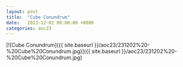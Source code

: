 ```yaml
---
layout: post
title:  "Cube Conundrum"
date:   2023-12-02 00:00:00 +0000
categories: aoc23
---
```


[![Cube Conundrum]({{ site.baseurl }}/aoc23/231202%20-%20Cube%20Conundrum.jpg)]({{ site.baseurl }}/aoc23/231202%20-%20Cube%20Conundrum.jpg)

